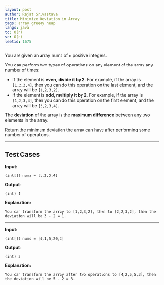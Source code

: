 ```yaml
---
layout: post
author: Rajat Srivastava
title: Minimize Deviation in Array
tags: array greedy heap
langs: java
tc: O(n)
sc: O(n)
leetid: 1675
---
```


You are given an array nums of `n` positive integers.

You can perform two types of operations on any element of the array any number of times:

- If the element is **even, divide it by 2**. 
For example, if the array is `[1,2,3,4]`, then you can do this operation on the last element, and the array will be `[1,2,3,2]`.
- If the element is **odd, multiply it by 2**.
For example, if the array is `[1,2,3,4]`, then you can do this operation on the first element, and the array will be `[2,2,3,4]`.

The **deviation** of the array is the **maximum difference** between any two elements in the array.

Return the minimum deviation the array can have after performing some number of operations.

---

## Test Cases

**Input:**
```
(int[]) nums = [1,2,3,4]
```

**Output:**
```
(int) 1
```

**Explanation:**
```
You can transform the array to [1,2,3,2], then to [2,2,3,2], then the deviation will be 3 - 2 = 1.
```

---

**Input:**
```
(int[]) nums = [4,1,5,20,3]
```

**Output:**
```
(int) 3
```

**Explanation:**
```
You can transform the array after two operations to [4,2,5,5,3], then the deviation will be 5 - 2 = 3.
```
